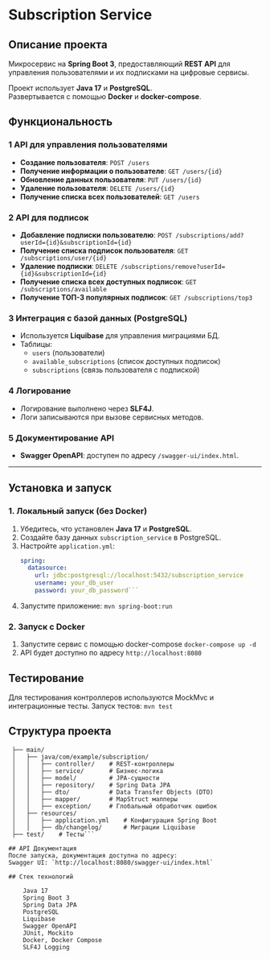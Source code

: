 # Subscription Service

## Описание проекта
Микросервис на **Spring Boot 3**, предоставляющий **REST API** для управления пользователями и их подписками на цифровые сервисы.

Проект использует **Java 17** и **PostgreSQL**.  
Развертывается с помощью **Docker** и **docker-compose**.

## Функциональность

### 1️ API для управления пользователями
- **Создание пользователя**: `POST /users`
- **Получение информации о пользователе**: `GET /users/{id}`
- **Обновление данных пользователя**: `PUT /users/{id}`
- **Удаление пользователя**: `DELETE /users/{id}`
- **Получение списка всех пользователей**: `GET /users`

### 2️ API для подписок
- **Добавление подписки пользователю**: `POST /subscriptions/add?userId={id}&subscriptionId={id}`
- **Получение списка подписок пользователя**: `GET /subscriptions/user/{id}`
- **Удаление подписки**: `DELETE /subscriptions/remove?userId={id}&subscriptionId={id}`
- **Получение списка всех доступных подписок**: `GET /subscriptions/available`
- **Получение ТОП-3 популярных подписок**: `GET /subscriptions/top3`

### 3️ Интеграция с базой данных (PostgreSQL)
- Используется **Liquibase** для управления миграциями БД.
- Таблицы:
  - `users` (пользователи)
  - `available_subscriptions` (список доступных подписок)
  - `subscriptions` (связь пользователя с подпиской)

### 4️ Логирование
- Логирование выполнено через **SLF4J**.
- Логи записываются при вызове сервисных методов.

### 5️ Документирование API
- **Swagger OpenAPI**: доступен по адресу `/swagger-ui/index.html`.

---

## Установка и запуск

### 1. Локальный запуск (без Docker)
1. Убедитесь, что установлен **Java 17** и **PostgreSQL**.
2. Создайте базу данных `subscription_service` в PostgreSQL.
3. Настройте `application.yml`:
   ```yaml
   spring:
     datasource:
       url: jdbc:postgresql://localhost:5432/subscription_service
       username: your_db_user
       password: your_db_password```
4. Запустите приложение: `mvn spring-boot:run`

### 2. Запуск с Docker
1. Запустите сервис с помощью docker-compose `docker-compose up -d`
2. API будет доступно по адресу `http://localhost:8080`

## Тестирование

Для тестирования контроллеров используются MockMvc и интеграционные тесты.
Запуск тестов: `mvn test`

## Структура проекта

```src/
 ├── main/
 │   ├── java/com/example/subscription/
 │   │   ├── controller/    # REST-контроллеры
 │   │   ├── service/       # Бизнес-логика
 │   │   ├── model/         # JPA-сущности
 │   │   ├── repository/    # Spring Data JPA
 │   │   ├── dto/           # Data Transfer Objects (DTO)
 │   │   ├── mapper/        # MapStruct мапперы
 │   │   ├── exception/     # Глобальный обработчик ошибок
 │   ├── resources/
 │   │   ├── application.yml    # Конфигурация Spring Boot
 │   │   ├── db/changelog/      # Миграции Liquibase
 ├── test/    # Тесты```

## API Документация
После запуска, документация доступна по адресу:
Swagger UI: `http://localhost:8080/swagger-ui/index.html`

## Стек технологий

    Java 17
    Spring Boot 3
    Spring Data JPA
    PostgreSQL
    Liquibase
    Swagger OpenAPI
    JUnit, Mockito
    Docker, Docker Compose
    SLF4J Logging
